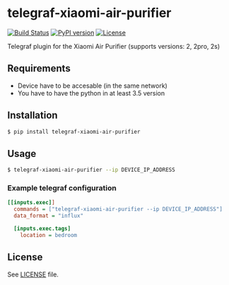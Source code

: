 # telegraf-xiaomi-air-purifier
[![Build Status](https://travis-ci.org/SebastianCzoch/telegraf-xiaomi-air-purifier.svg?branch=master)](https://travis-ci.org/SebastianCzoch/telegraf-xiaomi-air-purifier/branches) [![PyPI version](https://badge.fury.io/py/telegraf-xiaomi-air-purifier.svg)](https://badge.fury.io/py/telegraf-xiaomi-air-purifier) [![License](https://img.shields.io/badge/license-MIT-brightgreen.svg)](https://github.com/SebastianCzoch/telegraf-xiaomi-air-purifier/blob/master/LICENSE)

Telegraf plugin for the Xiaomi Air Purifier (supports versions: 2, 2pro, 2s)

## Requirements
- Device have to be accesable (in the same network)
- You have to have the python in at least 3.5 version

## Installation
```bash
$ pip install telegraf-xiaomi-air-purifier
```

## Usage
```bash
$ telegraf-xiaomi-air-purifier --ip DEVICE_IP_ADDRESS
```

### Example telegraf configuration
```ini
[[inputs.exec]]
  commands = ["telegraf-xiaomi-air-purifier --ip DEVICE_IP_ADDRESS"]
  data_format = "influx"

  [inputs.exec.tags]
    location = bedroom
```

## License
See [LICENSE](https://github.com/SebastianCzoch/telegraf-xiaomi-air-purifier/blob/master/LICENSE) file.
